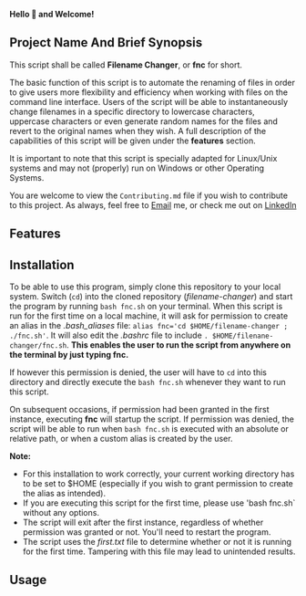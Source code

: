 **Hello :wave: and Welcome!**


## Project Name And Brief Synopsis 
This script shall be called **Filename Changer**, or **fnc** for short. 

The basic function of this script is to automate the renaming of files in order to give users more flexibility and efficiency when working with files on the command line interface.
Users of the script will be able to instantaneously change filenames in a specific directory to lowercase characters, uppercase characters or even generate random names for the files and revert to the original names when they wish. 
A full description of the capabilities of this script will be given under the **features** section. 

It is important to note that this script is specially adapted for Linux/Unix systems and may not (properly) run on Windows or other Operating Systems.

You are welcome to view the `Contributing.md` file if you wish to contribute to this project. 
As always, feel free to [Email](kelvinskelll@gmail.com) me, or check me out on [LinkedIn](https://www.linkedin.com/in/kelvin-onuchukwu-3460871a1) 

## Features 


## Installation
To be able to use this program, simply clone this repository to your local system. Switch (`cd`) into the cloned repository (_filename-changer_) and start the program by running `bash fnc.sh` on your terminal.
When this script is run for the first time on a local machine, it will ask for permission to create an alias in the _.bash_aliases_ file: `alias fnc='cd $HOME/filename-changer ; ./fnc.sh'`. It will also edit the _.bashrc_ file to include `. $HOME/filenane-changer/fnc.sh`.
**This enables the user to run the script from anywhere on the terminal by just typing fnc.**

If however this permission is denied, the user will have to `cd` into this directory and directly execute the `bash fnc.sh` whenever they want to run this script.

On subsequent occasions, if permission had been granted in the first instance, executing **fnc** will startup the script.
If permission was denied, the script will be able to run when `bash fnc.sh` is executed with an absolute or relative path, or when a custom alias is created by the user.

**Note:** 
- For this installation to work correctly, your current working directory has to be set to $HOME (especially if you wish to grant permission to create the alias as intended).
- If you are executing this script for the first time, please use 'bash fnc.sh` without any options. 
- The script will exit after the first instance, regardless of whether permission was granted or not. You'll need to restart the program.
- The script uses the _first.txt_ file to determine whether or not it is running for the first time. Tampering with this file may lead to unintended results.


## Usage 
